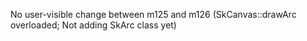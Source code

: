 No user-visible change between m125 and m126
(SkCanvas::drawArc overloaded; Not adding SkArc class yet)
